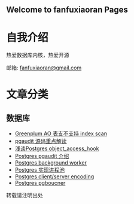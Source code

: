 ## Welcome to fanfuxiaoran Pages

# 自我介绍
热爱数据库内核，热爱开源

邮箱: fanfuxiaoran@gmail.com
# 文章分类
## 数据库
- [Greenplum AO 表支不支持 index scan](gp_ao.md)
- [pgaudit 源码重点解读](pgaudit_analyze.md)
- [浅谈Postgres object_access_hook](object_access_hook.md)
- [Postgres pgaudit 介绍](pgaudit_user_doc.md)
- [Postgres background worker](bgworker.md)
- [Postgres 实现进程池](pg_multi_process_pool.md)
- [Postgres client/server encoding](gp_encoding.md)
- [Postgres pgboucner](pgbouncer.md)

转载请注明出处
